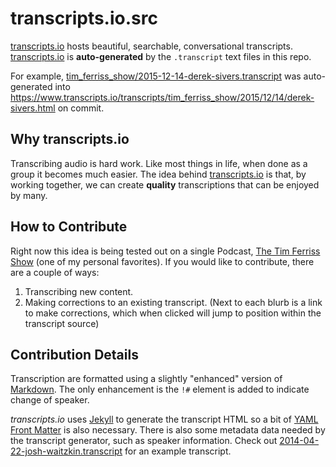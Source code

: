 # transcripts.io.src

[transcripts.io](http://transcripts.io) hosts beautiful, searchable, conversational transcripts. [transcripts.io](http://transcripts.io) is **auto-generated** by the `.transcript` text files in this repo.

For example, [tim_ferriss_show/2015-12-14-derek-sivers.transcript](https://github.com/jonmbake/transcripts.io.src/blob/master/tim_ferriss_show/2015-12-14-derek-sivers.transcript) was auto-generated into  https://www.transcripts.io/transcripts/tim_ferriss_show/2015/12/14/derek-sivers.html on commit.

## Why transcripts.io

Transcribing audio is hard work.  Like most things in life, when done as a group it becomes much easier.  The idea behind [transcripts.io](http://transcripts.io) is that, by working together, we can create **quality** transcriptions that can be enjoyed by many.

## How to Contribute

Right now this idea is being tested out on a single Podcast, [The Tim Ferriss Show](http://fourhourworkweek.com/podcast/) (one of my personal favorites).  If you would like to contribute, there are a couple of ways:

1. Transcribing new content.
2. Making corrections to an existing transcript.  (Next to each blurb is a link to make corrections, which when clicked will jump to position within the transcript source)

## Contribution Details

Transcription are formatted using a slightly "enhanced" version of [Markdown](https://daringfireball.net/projects/markdown/).  The only enhancement is the `!#` element is added to indicate change of speaker.

*transcripts.io* uses [Jekyll](https://jekyllrb.com/) to generate the transcript HTML so a bit of [YAML Front Matter](http://jekyllrb.com/docs/frontmatter/) is also necessary.  There is also some metadata data needed by the transcript generator, such as speaker information. Check out [2014-04-22-josh-waitzkin.transcript](https://github.com/jonmbake/transcripts.io.src/blob/master/tim_ferriss_show/2014-04-22-josh-waitzkin.transcript) for an example transcript.
